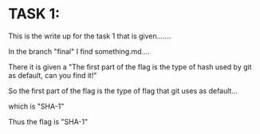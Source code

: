 # TASK 1:

This is the write up for the task 1 that is given.......

In the branch "final" I find something.md....
 
There it is given a "The first part of the flag is the type of hash used by git as default, can you find it!"

So the first part of the flag is the type of flag that git uses as default...

which is "SHA-1"

Thus the flag is "SHA-1"
